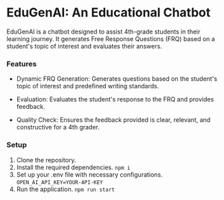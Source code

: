 # EduGenAI: An Educational Chatbot

EduGenAI is a chatbot designed to assist 4th-grade students in their learning journey. It generates Free Response Questions (FRQ) based on a student's topic of interest and evaluates their answers.

### Features

* Dynamic FRQ Generation: Generates questions based on the student's topic of interest and predefined writing standards.

* Evaluation: Evaluates the student's response to the FRQ and provides feedback.

* Quality Check: Ensures the feedback provided is clear, relevant, and constructive for a 4th grader.

### Setup

1. Clone the repository. 
2. Install the required dependencies. `npm i`
3. Set up your .env file with necessary configurations. `OPEN_AI_API_KEY=YOUR-API-KEY`
4. Run the application. `npm run start`

